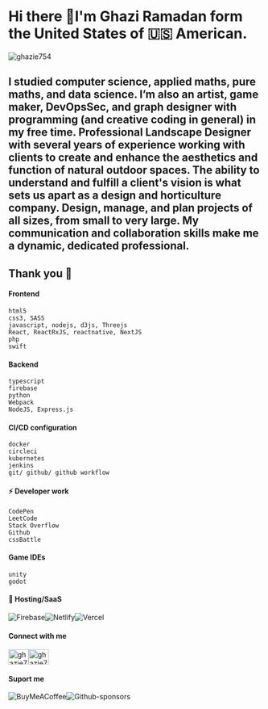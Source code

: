 # Hi there 👋I'm Ghazi Ramadan form the United States of 🇺🇸  American.

<img src="https://komarev.com/ghpvc/?username=ghazie754&label=Profile%20views&color=0e75b6&style=flat" alt="ghazie754" />

##  I studied computer science, applied maths, pure maths, and data science. I’m also an artist, game maker, DevOpsSec, and graph designer with programming (and creative coding in general) in my free time. Professional Landscape Designer with several years of experience working with clients to create and enhance the aesthetics and function of natural outdoor spaces. The ability to understand and fulfill a client's vision is what sets us apart as a design and horticulture company. Design, manage, and plan projects of all sizes, from small to very large. My communication and collaboration skills make me a dynamic, dedicated professional.

## Thank you 🦕

#### Frontend

    html5
    css3, SASS
    javascript, nodejs, d3js, Threejs
    React, ReactRxJS, reactnative, NextJS
    php
    swift

#### Backend

    typescript
    firebase
    python
    Webpack
    NodeJS, Express.js

#### CI/CD configuration

    docker
    circleci
    kubernetes
    jenkins
    git/ github/ github workflow

#### ⚡ Developer work

    CodePen
    LeetCode
    Stack Overflow
    Github
    cssBattle

#### Game IDEs

    unity
    godot

#### 🎈 Hosting/SaaS

![Firebase](https://img.shields.io/badge/firebase-%23039BE5.svg?style=for-the-badge&logo=firebase)![Netlify](https://img.shields.io/badge/netlify-%23000000.svg?style=for-the-badge&logo=netlify&logoColor=#00C7B7)![Vercel](https://img.shields.io/badge/vercel-%23000000.svg?style=for-the-badge&logo=vercel&logoColor=white)

#### Connect with me

<a href="https://codepen.io/ghazie754" target="blank"><img align="center" src="https://raw.githubusercontent.com/rahuldkjain/github-profile-readme-generator/master/src/images/icons/Social/codepen.svg" alt="ghazie754" height="30" width="40" /></a><a href="https://dribbble.com/ghazie754" target="blank"><img align="center" src="https://raw.githubusercontent.com/rahuldkjain/github-profile-readme-generator/master/src/images/icons/Social/dribbble.svg" alt="ghazie754" height="30" width="40" /></a>

#### Suport me

![BuyMeACoffee](https://img.shields.io/badge/Buy%20Me%20a%20Coffee-ffdd00?style=for-the-badge&logo=buy-me-a-coffee&logoColor=black)![Github-sponsors](https://img.shields.io/badge/sponsor-30363D?style=for-the-badge&logo=GitHub-Sponsors&logoColor=#EA4AAA)
